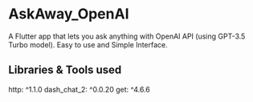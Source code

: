 # AskAway_OpenAI
A Flutter app that lets you ask anything with OpenAI API (using GPT-3.5 Turbo model). Easy to use and Simple Interface.
## Libraries & Tools used
http: ^1.1.0
dash_chat_2: ^0.0.20
get: ^4.6.6
